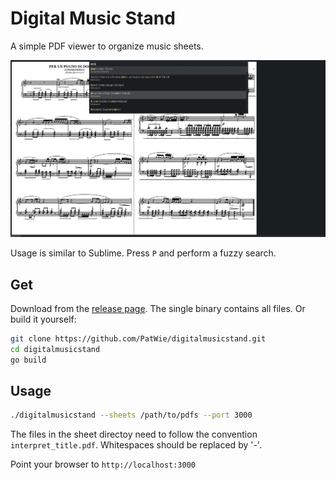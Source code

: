 # Digital Music Stand

A simple PDF viewer to organize music sheets.

<img src="./.github/digitalmusicstand_001.jpg" />

Usage is similar to Sublime. Press `P` and perform a fuzzy search.

## Get

Download from the [release page](https://github.com/PatWie/digitalmusicstand/releases). The single binary contains all files.
Or build it yourself:

```bash
git clone https://github.com/PatWie/digitalmusicstand.git
cd digitalmusicstand
go build
```

## Usage

```bash
./digitalmusicstand --sheets /path/to/pdfs --port 3000
```

The files in the sheet directoy need to follow the convention `interpret_title.pdf`. Whitespaces should be replaced by '-'.

Point your browser to `http://localhost:3000`

